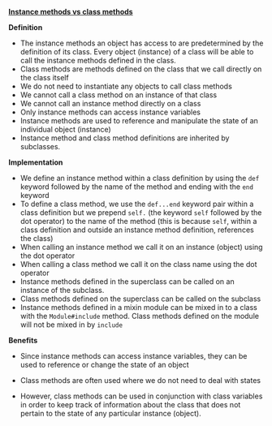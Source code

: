 **<u>Instance methods vs class methods</u>**

**Definition**

* The instance methods an object has access to are predetermined by the definition of its class. Every object (instance) of a class will be able to call the instance methods defined in the class.
* Class methods are methods defined on the class that we call directly on the class itself
* We do not need to instantiate any objects to call class methods
* We cannot call a class method on an instance of that class
* We cannot call an instance method directly on a class
* Only instance methods can access instance variables
* Instance methods are used to reference and manipulate the state of an individual object (instance)
* Instance method and class method definitions are inherited by subclasses.

**Implementation**

* We define an instance method within a class definition by using the `def` keyword followed by the name of the method and ending with the `end` keyword
* To define a class method, we use the `def...end` keyword pair within a class definition but we prepend `self.` (the keyword `self` followed by the dot operator) to the name of the method (this is because `self`, within a class definition and outside an instance method definition, references the class)
* When calling an instance method we call it on an instance (object) using the dot operator
* When calling a class method we call it on the class name using the dot operator
* Instance methods defined in the superclass can be called on an instance of the subclass.
* Class methods defined on the superclass can be called on the subclass
* Instance methods defined in a mixin module can be mixed in to a class with the `Module#include` method. Class methods defined on the module will not be mixed in by `include`

**Benefits**

* Since instance methods can access instance variables, they can be used to reference or change the state of an object

* Class methods are often used where we do not need to deal with states

* However, class methods can be used in conjunction with class variables in order to keep track of information about the class that does not pertain to the state of any particular instance (object).

  











